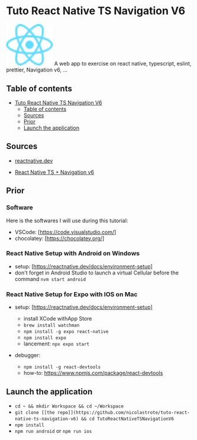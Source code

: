 # Tuto React Native TS Navigation V6

<img src="./react-icon.svg" width="25%" alt="svg react native picture"> A web app to exercise on react native, typescript, eslint, prettier, Navigation v6, ...

## Table of contents

- [Tuto React Native TS Navigation V6](#tuto-react-native-ts-navigation-v6)
  - [Table of contents](#table-of-contents)
  - [Sources](#sources)
  - [Prior](#prior)
  - [Launch the application](#launch-the-application)

## Sources

- [reactnative.dev](https://reactnative.dev/docs/environment-setup)

- [React Native TS + Navigation v6](https://youtu.be/UzMbu3XKEoM)

## Prior

### Software

Here is the softwares I will use during this tutorial:

- VSCode: [https://code.visualstudio.com/]
- chocolatey: [https://chocolatey.org/]

### React Native Setup with Android on Windows

- setup: [https://reactnative.dev/docs/environment-setup]
- don't forget in Android Studio to launch a virtual Cellular before the command `nvm start android`

### React Native Setup for Expo with IOS on Mac

- setup: [https://reactnative.dev/docs/environment-setup]

  - install XCode withApp Store
  - `brew install watchman`
  - `npm install -g expo react-native`
  - `npm install expo`
  - lancement: `npx expo start`

- debugger:
  - `npm install -g react-devtools`
  - how-to: https://www.npmjs.com/package/react-devtools

## Launch the application

- `cd ~ && mkdir Workspace && cd ~/Workspace`
- `git clone [[the repo]](https://github.com/nicolastrote/tuto-react-native-ts-navigation-v6) && cd TutoReactNativeTSNavigationV6`
- `npm install`
- `npm run android` or `npm run ios`
